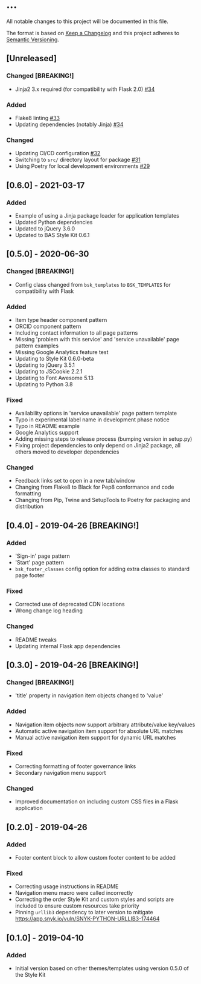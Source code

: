 # ...

All notable changes to this project will be documented in this file.

The format is based on [Keep a Changelog](http://keepachangelog.com/en/1.0.0/)
and this project adheres to [Semantic Versioning](http://semver.org/spec/v2.0.0.html).

## [Unreleased]

### Changed [BREAKING!]

* Jinja2 3.x required (for compatibility with Flask 2.0)
  [#34](https://gitlab.data.bas.ac.uk/web-apps/flask-extensions/flask-azure-oauth/-/issues/34)

### Added

* Flake8 linting
  [#33](https://gitlab.data.bas.ac.uk/web-apps/bsk/bas-style-kit-jinja2-templates/-/issues/33)
* Updating dependencies (notably Jinja)
  [#34](https://gitlab.data.bas.ac.uk/web-apps/bsk/bas-style-kit-jinja2-templates/-/issues/34)

### Changed

* Updating CI/CD configuration
  [#32](https://gitlab.data.bas.ac.uk/web-apps/bsk/bas-style-kit-jinja2-templates/-/issues/32)
* Switching to `src/` directory layout for package
  [#31](https://gitlab.data.bas.ac.uk/web-apps/bsk/bas-style-kit-jinja2-templates/-/issues/31)
* Using Poetry for local development environments
  [#29](https://gitlab.data.bas.ac.uk/web-apps/bsk/bas-style-kit-jinja2-templates/-/issues/29)

## [0.6.0] - 2021-03-17

### Added

* Example of using a Jinja package loader for application templates
* Updated Python dependencies
* Updated to jQuery 3.6.0
* Updated to BAS Style Kit 0.6.1

## [0.5.0] - 2020-06-30

### Changed [BREAKING!]

* Config class changed from `bsk_templates` to `BSK_TEMPLATES` for compatibility with Flask

### Added

* Item type header component pattern
* ORCID component pattern
* Including contact information to all page patterns
* Missing 'problem with this service' and 'service unavailable' page pattern examples
* Missing Google Analytics feature test
* Updating to Style Kit 0.6.0-beta
* Updating to jQuery 3.5.1
* Updating to JSCookie 2.2.1
* Updating to Font Awesome 5.13
* Updating to Python 3.8

### Fixed

* Availability options in 'service unavailable' page pattern template
* Typo in experimental label name in development phase notice
* Typo in README example
* Google Analytics support
* Adding missing steps to release process (bumping version in setup.py)
* Fixing project dependencies to only depend on Jinja2 package, all others moved to developer dependencies

### Changed

* Feedback links set to open in a new tab/window
* Changing from Flake8 to Black for Pep8 conformance and code formatting
* Changing from Pip, Twine and SetupTools to Poetry for packaging and distribution

## [0.4.0] - 2019-04-26 [BREAKING!]

### Added

* 'Sign-in' page pattern
* 'Start' page pattern
* `bsk_footer_classes` config option for adding extra classes to standard page footer

### Fixed

* Corrected use of deprecated CDN locations
* Wrong change log heading

### Changed

* README tweaks
* Updating internal Flask app dependencies

## [0.3.0] - 2019-04-26 [BREAKING!]

### Changed [BREAKING!]

* 'title' property in navigation item objects changed to 'value'

### Added

* Navigation item objects now support arbitrary attribute/value key/values
* Automatic active navigation item support for absolute URL matches
* Manual active navigation item support for dynamic URL matches

### Fixed

* Correcting formatting of footer governance links
* Secondary navigation menu support

### Changed

* Improved documentation on including custom CSS files in a Flask application

## [0.2.0] - 2019-04-26

### Added

* Footer content block to allow custom footer content to be added

### Fixed

* Correcting usage instructions in README
* Navigation menu macro were called incorrectly
* Correcting the order Style Kit and custom styles and scripts are included to ensure custom resources take priority
* Pinning `urllib3` dependency to later version to mitigate https://app.snyk.io/vuln/SNYK-PYTHON-URLLIB3-174464

## [0.1.0] - 2019-04-10

### Added

* Initial version based on other themes/templates using version 0.5.0 of the Style Kit
